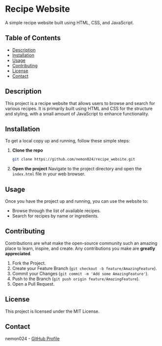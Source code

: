 # Recipe Website

A simple recipe website built using HTML, CSS, and JavaScript.

## Table of Contents
- [Description](#description)
- [Installation](#installation)
- [Usage](#usage)
- [Contributing](#contributing)
- [License](#license)
- [Contact](#contact)

## Description
This project is a recipe website that allows users to browse and search for various recipes. It is primarily built using HTML and CSS for the structure and styling, with a small amount of JavaScript to enhance functionality.

## Installation
To get a local copy up and running, follow these simple steps:

1. **Clone the repo**
   ```sh
   git clone https://github.com/nemon024/recipe_website.git
   ```

2. **Open the project**
   Navigate to the project directory and open the `index.html` file in your web browser.

## Usage
Once you have the project up and running, you can use the website to:

- Browse through the list of available recipes.
- Search for recipes by name or ingredients.

## Contributing
Contributions are what make the open-source community such an amazing place to learn, inspire, and create. Any contributions you make are **greatly appreciated**.

1. Fork the Project.
2. Create your Feature Branch (`git checkout -b feature/AmazingFeature`).
3. Commit your Changes (`git commit -m 'Add some AmazingFeature'`).
4. Push to the Branch (`git push origin feature/AmazingFeature`).
5. Open a Pull Request.

## License
This project is licensed under the MIT License.

## Contact
nemon024 - [GitHub Profile](https://github.com/nemon024)
